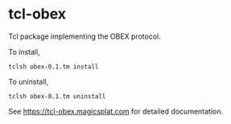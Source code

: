 # tcl-obex

Tcl package implementing the OBEX protocol.

To install,

    tclsh obex-0.1.tm install

To uninstall,

    tclsh obex-0.1.tm uninstall

See https://tcl-obex.magicsplat.com for detailed documentation.
